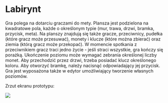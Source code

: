 # Labirynt

Gra polega na dotarciu graczami do mety. Plansza jest podzielona na kwadratowe pola, każde o określonym typie (mur, trawa, drzwi, bramka, przycisk, meta). Na planszy znajdują się także gracze, przeciwnicy, pudełka (które gracz może przesuwać), monety i klucze (które można zbierać) oraz ziemia (którą gracz może przekopać). W momencie spotkania z przeciwnikiem gracz traci jedno życie - jeśli straci wszystkie, gra kończy się porażką. Ukończenie poziomu może wymagać zebrania określonej liczby monet. Aby przechodzić przez drzwi, trzeba posiadać klucz określonego koloru. Aby otworzyć bramkę, należy nacisnąć odpowiadający jej przycisk. Gra jest wyposażona także w edytor umożliwiający tworzenie własnych poziomów.

Zrzut ekranu prototypu:

![](https://i.imgur.com/2YHxI2k.png)
